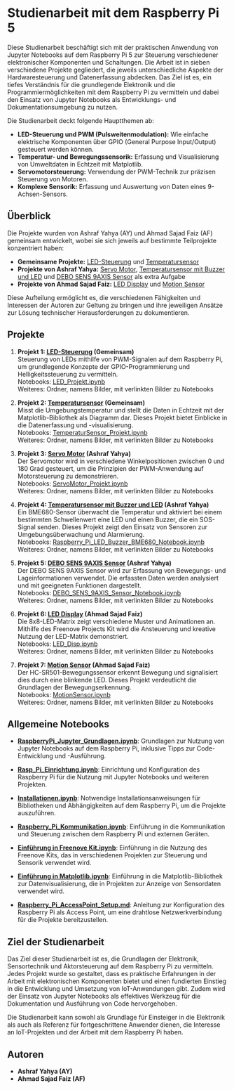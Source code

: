# Studienarbeit mit dem Raspberry Pi 5

Diese Studienarbeit beschäftigt sich mit der praktischen Anwendung von Jupyter Notebooks auf dem Raspberry Pi 5 zur Steuerung verschiedener elektronischer Komponenten und Schaltungen. Die Arbeit ist in sieben verschiedene Projekte gegliedert, die jeweils unterschiedliche Aspekte der Hardwaresteuerung und Datenerfassung abdecken. Das Ziel ist es, ein tiefes Verständnis für die grundlegende Elektronik und die Programmiermöglichkeiten mit dem Raspberry Pi zu vermitteln und dabei den Einsatz von Jupyter Notebooks als Entwicklungs- und Dokumentationsumgebung zu nutzen.

Die Studienarbeit deckt folgende Hauptthemen ab:
- **LED-Steuerung und PWM (Pulsweitenmodulation):** Wie einfache elektrische Komponenten über GPIO (General Purpose Input/Output) gesteuert werden können.
- **Temperatur- und Bewegungssensorik:** Erfassung und Visualisierung von Umweltdaten in Echtzeit mit Matplotlib.
- **Servomotorsteuerung:** Verwendung der PWM-Technik zur präzisen Steuerung von Motoren.
- **Komplexe Sensorik:** Erfassung und Auswertung von Daten eines 9-Achsen-Sensors.


## Überblick

Die Projekte wurden von Ashraf Yahya (AY) und Ahmad Sajad Faiz (AF) gemeinsam entwickelt, wobei sie sich jeweils auf bestimmte Teilprojekte konzentriert haben:
- **Gemeinsame Projekte:** [LED-Steuerung](./LED_Projekt/LED_Projekt.ipynb) und [Temperatursensor](./TempSensor_Projekt/TemperaturSensor_Projekt.ipynb)
- **Projekte von Ashraf Yahya:** [Servo Motor](./ServoMotor_Projekt/ServoMotor_Projekt.ipynb), [Temperatursensor mit Buzzer und LED](./BME680_Buzzer_LED_Projekt/Raspberry_Pi_LED_Buzzer_BME680_Notebook.ipynb) und [DEBO SENS 9AXIS Sensor](./DEBO_SENS_9AXIS/DEBO_SENS_9AXIS_Sensor_Notebook.ipynb) als extra Aufgabe
- **Projekte von Ahmad Sajad Faiz:** [LED Display](./LED_Display/LED_Disp.ipynb) und [Motion Sensor](./Motion_Sensor/MotionSensor.ipynb)

Diese Aufteilung ermöglicht es, die verschiedenen Fähigkeiten und Interessen der Autoren zur Geltung zu bringen und ihre jeweiligen Ansätze zur Lösung technischer Herausforderungen zu dokumentieren.


## Projekte

1. **Projekt 1: [LED-Steuerung](./LED_Projekt/LED_Projekt.ipynb) (Gemeinsam)**  
   Steuerung von LEDs mithilfe von PWM-Signalen auf dem Raspberry Pi, um grundlegende Konzepte der GPIO-Programmierung und Helligkeitssteuerung zu vermitteln.  
   Notebooks: [LED_Projekt.ipynb](./LED_Projekt/LED_Projekt.ipynb)  
   Weiteres: Ordner, namens Bilder, mit verlinkten Bilder zu Notebooks

2. **Projekt 2: [Temperatursensor](./TempSensor_Projekt/TemperaturSensor_Projekt.ipynb) (Gemeinsam)**  
   Misst die Umgebungstemperatur und stellt die Daten in Echtzeit mit der Matplotlib-Bibliothek als Diagramm dar. Dieses Projekt bietet Einblicke in die Datenerfassung und -visualisierung.  
   Notebooks: [TemperaturSensor_Projekt.ipynb](./TempSensor_Projekt/TemperaturSensor_Projekt.ipynb)  
   Weiteres: Ordner, namens Bilder, mit verlinkten Bilder zu Notebooks

3. **Projekt 3: [Servo Motor](./ServoMotor_Projekt/ServoMotor_Projekt.ipynb) (Ashraf Yahya)**  
   Der Servomotor wird in verschiedene Winkelpositionen zwischen 0 und 180 Grad gesteuert, um die Prinzipien der PWM-Anwendung auf Motorsteuerung zu demonstrieren.  
   Notebooks: [ServoMotor_Projekt.ipynb](./ServoMotor_Projekt/ServoMotor_Projekt.ipynb)  
   Weiteres: Ordner, namens Bilder, mit verlinkten Bilder zu Notebooks

4. **Projekt 4: [Temperatursensor mit Buzzer und LED](./BME680_Buzzer_LED_Projekt/Raspberry_Pi_LED_Buzzer_BME680_Notebook.ipynb) (Ashraf Yahya)**  
   Ein BME680-Sensor überwacht die Temperatur und aktiviert bei einem bestimmten Schwellenwert eine LED und einen Buzzer, die ein SOS-Signal senden. Dieses Projekt zeigt den Einsatz von Sensoren zur Umgebungsüberwachung und Alarmierung.  
   Notebooks: [Raspberry_Pi_LED_Buzzer_BME680_Notebook.ipynb](./BME680_Buzzer_LED_Projekt/Raspberry_Pi_LED_Buzzer_BME680_Notebook.ipynb)  
   Weiteres: Ordner, namens Bilder, mit verlinkten Bilder zu Notebooks

5. **Projekt 5: [DEBO SENS 9AXIS Sensor](./DEBO_SENS_9AXIS/DEBO_SENS_9AXIS_Sensor_Notebook.ipynb) (Ashraf Yahya)**  
   Der DEBO SENS 9AXIS Sensor wird zur Erfassung von Bewegungs- und Lageinformationen verwendet. Die erfassten Daten werden analysiert und mit geeigneten Funktionen dargestellt.  
   Notebooks: [DEBO_SENS_9AXIS_Sensor_Notebook.ipynb](./DEBO_SENS_9AXIS/DEBO_SENS_9AXIS_Sensor_Notebook.ipynb)  
   Weiteres: Ordner, namens Bilder, mit verlinkten Bilder zu Notebooks

6. **Projekt 6: [LED Display](./LED_Display/LED_Disp.ipynb) (Ahmad Sajad Faiz)**  
   Die 8x8-LED-Matrix zeigt verschiedene Muster und Animationen an. Mithilfe des Freenove Projects Kit wird die Ansteuerung und kreative Nutzung der LED-Matrix demonstriert.  
   Notebooks: [LED_Disp.ipynb](./LED_Display/LED_Disp.ipynb)  
   Weiteres: Ordner, namens Bilder, mit verlinkten Bilder zu Notebooks

7. **Projekt 7: [Motion Sensor](./Motion_Sensor/MotionSensor.ipynb) (Ahmad Sajad Faiz)**  
   Der HC-SR501-Bewegungssensor erkennt Bewegung und signalisiert dies durch eine blinkende LED. Dieses Projekt verdeutlicht die Grundlagen der Bewegungserkennung.  
   Notebooks: [MotionSensor.ipynb](./Motion_Sensor/MotionSensor.ipynb)  
   Weiteres: Ordner, namens Bilder, mit verlinkten Bilder zu Notebooks
  
    

## Allgemeine Notebooks
- **[RaspberryPi_Jupyter_Grundlagen.ipynb](RaspberryPi_Jupyter_Grundlagen.ipynb)**: 
Grundlagen zur Nutzung von Jupyter Notebooks auf dem Raspberry Pi, inklusive Tipps zur Code-Entwicklung und -Ausführung.

- **[Rasp_Pi_Einrichtung.ipynb](Rasp_Pi_Einrichtung.ipynb)**: 
Einrichtung und Konfiguration des Raspberry Pi für die Nutzung mit Jupyter Notebooks und weiteren Projekten.  

- **[Installationen.ipynb](Installationen.ipynb)**: 
Notwendige Installationsanweisungen für Bibliotheken und Abhängigkeiten auf dem Raspberry Pi, um die Projekte auszuführen.  

- **[Raspberry_Pi_Kommunikation.ipynb](Raspberry_Pi_Kommunikation.ipynb)**: 
Einführung in die Kommunikation und Steuerung zwischen dem Raspberry Pi und externen Geräten.  

- **[Einführung in Freenove Kit.ipynb](Einführung%20in%20Freenove%20Kit.ipynb)**: 
Einführung in die Nutzung des Freenove Kits, das in verschiedenen Projekten zur Steuerung und Sensorik verwendet wird.  

- **[Einführung in Matplotlib.ipynb](Einführung%20in%20Matplotlib.ipynb)**: 
Einführung in die Matplotlib-Bibliothek zur Datenvisualisierung, die in Projekten zur Anzeige von Sensordaten verwendet wird.  

- **[Raspberry_Pi_AccessPoint_Setup.md](RaspberryPi_AccessPoint_Setup.md)**: 
Anleitung zur Konfiguration des Raspberry Pi als Access Point, um eine drahtlose Netzwerkverbindung für die Projekte bereitzustellen.  



## Ziel der Studienarbeit  

Das Ziel dieser Studienarbeit ist es, die Grundlagen der Elektronik, Sensortechnik und Aktorsteuerung auf dem Raspberry Pi zu vermitteln. Jedes Projekt wurde so gestaltet, dass es praktische Erfahrungen in der Arbeit mit elektronischen Komponenten bietet und einen fundierten Einstieg in die Entwicklung und Umsetzung von IoT-Anwendungen gibt. Zudem wird der Einsatz von Jupyter Notebooks als effektives Werkzeug für die Dokumentation und Ausführung von Code hervorgehoben.

Die Studienarbeit kann sowohl als Grundlage für Einsteiger in die Elektronik als auch als Referenz für fortgeschrittene Anwender dienen, die Interesse an IoT-Projekten und der Arbeit mit dem Raspberry Pi haben.

## Autoren

- **Ashraf Yahya (AY)**
- **Ahmad Sajad Faiz (AF)**  
